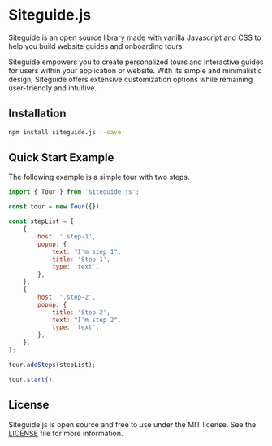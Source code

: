 
# Siteguide.js

Siteguide is an open source library made with vanilla Javascript and CSS to help you build website guides and onboarding tours.

Siteguide empowers you to create personalized tours and interactive guides for users within your application or website. With its simple and minimalistic design, Siteguide offers extensive customization options while remaining user-friendly and intuitive.

## Installation

```bash
npm install siteguide.js --save
```

## Quick Start Example

The following example is a simple tour with two steps.

```javascript
import { Tour } from 'siteguide.js';

const tour = new Tour({});

const stepList = [
    {
        host: '.step-1',
        popup: {
            text: "I'm step 1",
            title: 'Step 1',
            type: 'text',
        },
    },
    {
        host: '.step-2',
        popup: {
            title: 'Step 2',
            text: "I'm step 2",
            type: 'text',
        },
    },
];

tour.addSteps(stepList);

tour.start();
```

## License

Siteguide.js is open source and free to use under the MIT license. See the [LICENSE](LICENSE) file for more information.
